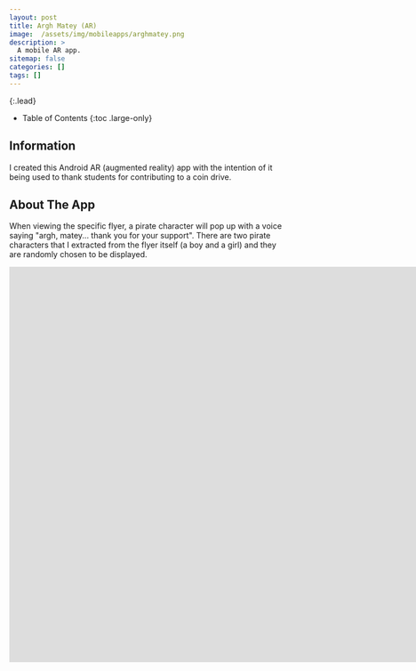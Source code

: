 ```yaml
---
layout: post
title: Argh Matey (AR)
image:  /assets/img/mobileapps/arghmatey.png
description: >
  A mobile AR app.
sitemap: false
categories: []
tags: []
---
```


{:.lead}

- Table of Contents
{:toc .large-only}

## Information

I created this Android AR (augmented reality) app with the intention of it being used to thank students for contributing to a coin drive.  

## About The App

When viewing the specific flyer, a pirate character will pop up with a voice saying "argh, matey... thank you for your support".  There are two pirate characters that I extracted from the flyer itself (a boy and a girl) and they are randomly chosen to be displayed.

<div class="lead aspect-ratio sixteen-nine">
          
<iframe width="1903" height="711" src="https://www.youtube.com/embed/nSP4Bvxs0gw" frameborder="0" allow="accelerometer; autoplay; clipboard-write; encrypted-media; gyroscope; picture-in-picture" allowfullscreen></iframe>

</div>

 